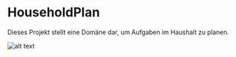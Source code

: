 # HouseholdPlan
Dieses Projekt stellt eine Domäne dar, um Aufgaben im Haushalt zu planen.

![alt text](https://dev.azure.com/MatthiasRoehricht/HouseholdPlan/_apis/build/status/HouseholdPlan-ASP.NET%20Core-CI)


